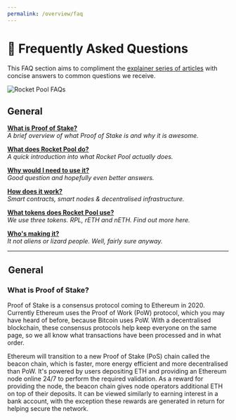 ```yaml
---
permalink: /overview/faq
---
```

# :thinking: Frequently Asked Questions

This FAQ section aims to compliment the [explainer series of articles](/overview/explainer-series) with concise answers to common questions we receive.

![Rocket Pool FAQs](/images/headers/faq.png)

## General

[**What is Proof of Stake?**](#what-is-proof-of-stake)  
*A brief overview of what Proof of Stake is and why it is awesome.*

[**What does Rocket Pool do?**](#whatrp)  
*A quick introduction into what Rocket Pool actually does.*

[**Why would I need to use it?**](#whyrp)  
*Good question and hopefully even better answers.*

[**How does it work?**](#howrp)  
*Smart contracts, smart nodes & decentralised infrastructure.*

[**What tokens does Rocket Pool use?**](#tokensrp)  
*We use three tokens. RPL, rETH and nETH. Find out more here.*

[**Who's making it?**](#whorp)  
*It not aliens or lizard people. Well, fairly sure anyway.*  

---

##  General

### What is Proof of Stake?

Proof of Stake is a consensus protocol coming to Ethereum in 2020. Currently Ethereum uses the Proof of Work (PoW) protocol, which you may have heard of before, because Bitcoin uses PoW. With a decentralised blockchain, these consensus protocols help keep everyone on the same page, so we all know what transactions have been processed and in what order.

Ethereum will transition to a new Proof of Stake (PoS) chain called the beacon chain, which is faster, more energy efficient and more decentralised than PoW. It's powered by users depositing ETH and providing an Ethereum node online 24/7 to perform the required validation. As a reward for providing the node, the beacon chain gives node operators additional ETH on top of their deposits. It can be viewed similarly to earning interest in a bank account, with the exception these rewards are generated in return for helping secure the network.